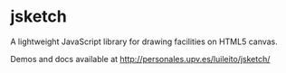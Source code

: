 jsketch
=======

A lightweight JavaScript library for drawing facilities on HTML5 canvas.

Demos and docs available at http://personales.upv.es/luileito/jsketch/
